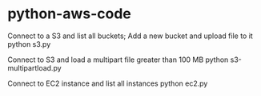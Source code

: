 # python-aws-code

Connect to a S3 and list all buckets; Add a new bucket and upload file to it
python s3.py

Connect to S3 and load a multipart file greater than 100 MB
python s3-multipartload.py

Connect to EC2 instance and list all instances
python ec2.py
